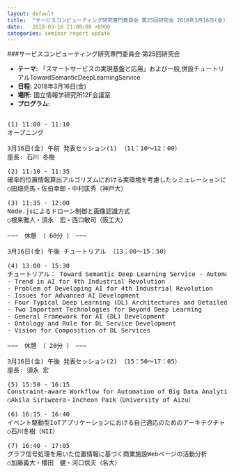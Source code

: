 ```yaml
---
layout: default
title:  "サービスコンピューティング研究専門委員会 第25回研究会 2018年3月16日(金)"
date:   2018-03-16 21:00:00 +0900
categories: seminar report update
---
```


###サービスコンピューティング研究専門委員会 第25回研究会
- __テーマ:__ 「スマートサービスの実現基盤と応用」および一般,併設チュートリアルTowardSemanticDeepLearningService
- __日程:__ 2018年3月16日(金)
- __場所:__ 国立情報学研究所12F会議室
- __プログラム:__

<pre>

(1) 11:00 - 11:10
オープニング

3月16日(金) 午前 発表セッション(1) （11：10～12：00）
座長: 石川 冬樹

(2) 11:10 - 11:35
確率的位置情報算出アルゴリズムにおける実環境を考慮したシミュレーションによる特性評価
○田畑亮馬・佐伯幸郎・中村匡秀（神戸大）

(3) 11:35 - 12:00
Node.jsによるドローン制御と画像認識方式
○根来雅人・須永　宏・西口敏司（阪工大）

−−−　休憩　（ 60分 ）　−−−

3月16日(金) 午後 チュートリアル （13：00～15：50）

(4) 13:00 - 15:30
チュートリアル： Toward Semantic Deep Learning Service - Automating Deep Learning Generation (白寅天, 会津大)
- Trend in AI for 4th Industrial Revolution
- Problem of Developing AI for 4th Industrial Revolution
- Issues for Advanced AI Development
- Four Typical Deep Learning (DL) Architectures and Detailed Code Explanation : MPN, CNN, RNN, RIL
- Two Important Technologies for Beyond Deep Learning
- General Framework for AI (DL) Development
- Ontology and Rule for DL Service Development
- Vision for Composition of DL Services

−−−　休憩　（ 20分 ）　−−−

3月16日(金) 午後 発表セッション(2) （15：50～17：05）
座長: 須永 宏

(5) 15:50 - 16:15
Constraint-aware Workflow for Automation of Big Data Analytics based on GraphPlan
○Akila Siriweera・Incheon Paik（University of Aizu）

(6) 16:15 - 16:40
イベント駆動型IoTアプリケーションにおける自己適応のためのアーキテクチャ
○石川冬樹（NII）

(7) 16:40 - 17:05
グラフ信号処理を用いた位置情報に基づく商業施設Webページの活動分析
○加藤義大・櫻田　健・河口信夫（名大）
</pre>

